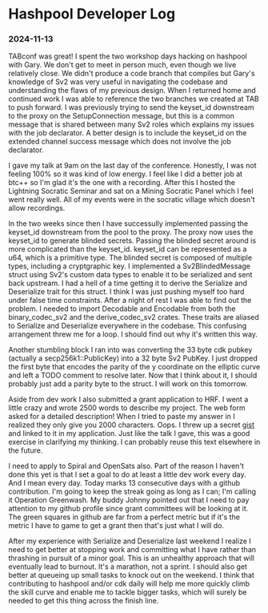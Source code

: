 # Hashpool Developer Log
### 2024-11-13

TABconf was great! I spent the two workshop days hacking on hashpool with Gary. We don't get to meet in person much, even though we live relatively close. We didn't produce a code branch that compiles but Gary's knowledge of Sv2 was very useful in navigating the codebase and understanding the flaws of my previous design. When I returned home and continued work I was able to reference the two branches we created at TAB to push forward. I was previously trying to send the keyset_id downstream to the proxy on the SetupConnection message, but this is a common message that is shared between many Sv2 roles which explains my issues with the job declarator. A better design is to include the keyset_id on the extended channel success message which does not involve the job declarator.

I gave my talk at 9am on the last day of the conference. Honestly, I was not feeling 100% so it was kind of low energy. I feel like I did a better job at btc++ so I'm glad it's the one with a recording. After this I hosted the Lightning Socratic Seminar and sat on a Mining Socratic Panel which I feel went really well. All of my events were in the socratic village which doesn't allow recordings.

In the two weeks since then I have successully implemented passing the keyset_id downstream from the pool to the proxy. The proxy now uses the keyset_id to generate blinded secrets. Passing the blinded secret around is more complicated than the keyset_id. keyset_id can be represented as a u64, which is a primitive type. The blinded secret is composed of multiple types, including a cryptgraphic key. I implemented a Sv2BlindedMessage struct using Sv2's custom data types to enable it to be serialized and sent back upstream. I had a hell of a time getting it to derive the Serialize and Deserialize trait for this struct. I think I was just pushing myself too hard under false time constraints. After a night of rest I was able to find out the problem. I needed to import Decodable and Encodable from both the binary_codec_sv2 and the derive_codec_sv2 crates. These traits are aliased to Serialize and Deserialize everywhere in the codebase. This confusing arrangement threw me for a loop. I should find out why it's written this way.

Another stumbling block I ran into was converting the 33 byte cdk pubkey (actually a secp256k1::PublicKey) into a 32 byte Sv2 PubKey. I just dropped the first byte that encodes the parity of the y coordinate on the elliptic curve and left a TODO comment to resolve later. Now that I think about it, I should probably just add a parity byte to the struct. I will work on this tomorrow.

Aside from dev work I also submitted a grant application to HRF. I went a little crazy and wrote 2500 words to describe my project. The web form asked for a detailed description! When I tried to paste my answer in I realized they only give you 2000 characters. Oops. I threw up a secret [gist](https://gist.github.com/vnprc/a50ecfaf6a55cb3bf52d6ee62d55876a) and linked to it in my application. Just like the talk I gave, this was a good exercise in clarifying my thinking. I can probably reuse this text elsewhere in the future.

I need to apply to Spiral and OpenSats also. Part of the reason I haven't done this yet is that I set a goal to do at least a little dev work every day. And I mean every day. Today marks 13 consecutive days with a github contribution. I'm going to keep the streak going as long as I can; I'm calling it Operation Greenwash. My buddy Johnny pointed out that I need to pay attention to my github profile since grant committees will be looking at it. The green squares in github are far from a perfect metric but if it's the metric I have to game to get a grant then that's just what I will do.

After my experience with Serialize and Deserialize last weekend I realize I need to get better at stopping work and committing what I have rather than thrashing in pursuit of a minor goal. This is an unhealthy approach that will eventually lead to burnout. It's a marathon, not a sprint. I should also get better at queueing up small tasks to knock out on the weekend. I think that contributing to hashpool and/or cdk daily will help me more quickly climb the skill curve and enable me to tackle bigger tasks, which will surely be needed to get this thing across the finish line.
